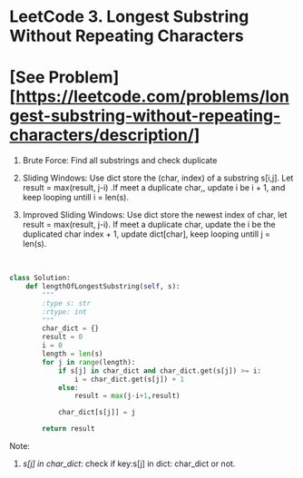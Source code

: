# LeetCode 3. Longest Substring Without Repeating Characters



# [See Problem][https://leetcode.com/problems/longest-substring-without-repeating-characters/description/]

1. Brute Force: Find all substrings and check duplicate

2. Sliding Windows: Use dict store the (char, index) of a substring s[i,j]. Let result = max(result, j-i) .If meet a duplicate char,, update i be i + 1, and keep looping untill  i = len(s).

3. Improved Sliding Windows: Use dict store the newest index of char, let result = max(result, j-i). If meet a duplicate char, update the i be the duplicated char index + 1, update dict[char], keep looping untill j = len(s).

​	

```python
class Solution:
    def lengthOfLongestSubstring(self, s):
        """
        :type s: str
        :rtype: int
        """
        char_dict = {}
        result = 0
        i = 0
        length = len(s)
        for j in range(length):
            if s[j] in char_dict and char_dict.get(s[j]) >= i:
                i = char_dict.get(s[j]) + 1
            else:
                result = max(j-i+1,result)

            char_dict[s[j]] = j

        return result
```


Note:
1. *s[j] in char_dict*:
    check if key:s[j] in dict: char_dict or not.